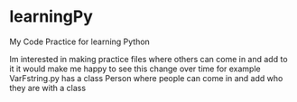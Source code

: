 # learningPy
My Code Practice for learning Python

Im interested in making practice files where others can come in and add to it
it would make me happy to see this change over time for example VarFstring.py 
has a class Person where people can come in and add who they are with a class
